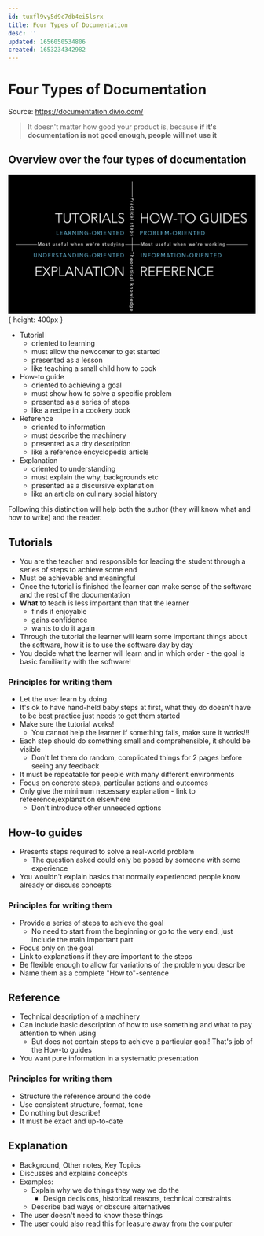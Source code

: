 ```yaml
---
id: tuxfl9vy5d9c7db4ei5lsrx
title: Four Types of Documentation
desc: ''
updated: 1656050534806
created: 1653234342982
---
```


# Four Types of Documentation

Source: https://documentation.divio.com/

> It doesn't matter how good your product is, because **if it's documentation is not good enough, people will not use
  it**

## Overview over the four types of documentation

![](assets/images/four-types-of-documentation.png){ height: 400px }

- Tutorial
  - oriented to learning
  - must allow the newcomer to get started
  - presented as a lesson
  - like teaching a small child how to cook
- How-to guide
  - oriented to achieving a goal
  - must show how to solve a specific problem
  - presented as a series of steps
  - like a recipe in a cookery book
- Reference
  - oriented to information
  - must describe the machinery
  - presented as a dry description
  - like a reference encyclopedia article
- Explanation
  - oriented to understanding
  - must explain the why, backgrounds etc
  - presented as a discursive explanation
  - like an article on culinary social history

Following this distinction will help both the author (they will know what and how to write) and the reader.

## Tutorials
- You are the teacher and responsible for leading the student through a series of steps to achieve some end
- Must be achievable and meaningful
- Once the tutorial is finished the learner can make sense of the software and the rest of the documentation
- **What** to teach is less important than that the learner
  - finds it enjoyable
  - gains confidence
  - wants to do it again
- Through the tutorial the learner will learn some important things about the software, how it is to use the software
  day by day
- You decide what the learner will learn and in which order - the goal is basic familiarity with the software!

### Principles for writing them
- Let the user learn by doing
- It's ok to have hand-held baby steps at first, what they do doesn't have to be best practice just needs to get them
  started
- Make sure the tutorial works!
  - You cannot help the learner if something fails, make sure it works!!!
- Each step should do something small and comprehensible, it should be visible
  - Don't let them do random, complicated things for 2 pages before seeing any feedback
- It must be repeatable for people with many different environments
- Focus on concrete steps, particular actions and outcomes
- Only give the minimum necessary explanation - link to refeerence/explanation elsewhere
  - Don't introduce other unneeded options

## How-to guides
- Presents steps required to solve a real-world problem
  - The question asked could only be posed by someone with some experience
- You wouldn't explain basics that normally experienced people know already or discuss concepts

### Principles for writing them
- Provide a series of steps to achieve the goal
  - No need to start from the beginning or go to the very end, just include the main important part
- Focus only on the goal
- Link to explanations if they are important to the steps
- Be flexible enough to allow for variations of the problem you describe
- Name them as a complete "How to"-sentence

## Reference
- Technical description of a machinery
- Can include basic description of how to use something and what to pay attention to when using
  - But does not contain steps to achieve a particular goal! That's job of the How-to guides
- You want pure information in a systematic presentation

### Principles for writing them
- Structure the reference around the code
- Use consistent structure, format, tone
- Do nothing but describe!
- It must be exact and up-to-date

## Explanation
- Background, Other notes, Key Topics
- Discusses and explains concepts
- Examples:
  - Explain why we do things they way we do the
    - Design decisions, historical reasons, technical constraints
  - Describe bad ways or obscure alternatives
- The user doesn't need to know these things
- The user could also read this for leasure away from the computer
